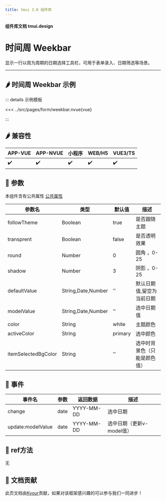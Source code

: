 ```yaml
---
title: tmui 3.0 组件库
---
```


<script setup>
import webview from '../components/mobileWebview.vue'
</script>

#### 组件库文档 tmui.design

# 时间周 Weekbar
显示一行以周为周期的日期选择工具栏，可用于表单录入、日期筛选等场景。

---

## :hot_pepper: 时间周 Weekbar 示例

<webview url="https://tmui.design/h5/#/pages/form/weekbar"></webview>

::: details 示例模板

<<< ../src/pages/form/weekbar.nvue{vue}

:::

## :hot_pepper: 兼容性

| APP-VUE            | APP-NVUE           | 小程序                | WEB/H5             | VUE3/TS            |
|--------------------|--------------------|--------------------|--------------------|--------------------|
| :heavy_check_mark: | :heavy_check_mark: | :heavy_check_mark: | :heavy_check_mark: | :heavy_check_mark: |

## :seedling: 参数
本组件含有公共属性 [公共属性](/spec/组件公共样式.html)

| 参数名          | 类型                 | 默认值     | 描述            |
|--------------|--------------------|---------|---------------|
| followTheme  | Boolean            | true    | 是否跟随主题        |
| transprent   | Boolean            | false   | 是否透明效果        |
| round        | Number             | 0       | 圆角 ，0-25         |
| shadow       | Number             | 3       | 阴影 ，0-25         |
| defaultValue | String,Date,Number | ''      | 默认日期值,留空为当前日期 |
| modelValue   | String,Date,Number | ''      | 选中日期值         |
| color        | String             | white   | 主题颜色          |
| activeColor  | String             | primary | 选中颜色          |
| itemSelectedBgColor  | String     | '' | 选中时背景色（只能是颜色值）|

## :rose: 事件
| 事件名               | 参数   | 返回数据       | 描述               |
|-------------------|------|------------|------------------|
| change            | date | YYYY-MM-DD | 选中日期             |
| update:modelValue | date | YYYY-MM-DD | 选中日期（更新v-model值） |

## :green_salad: ref方法
无

## :couplekiss: 文档贡献
此页文档由[Kyour](https://github.com/kyour-cn)贡献，如果对该框架感兴趣的可以参与我们一同进步！
